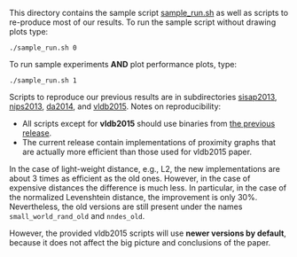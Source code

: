 This directory contains the sample script [sample_run.sh](sample_run.sh) as well as scripts to re-produce most of our results. To run the sample script without drawing plots type:
```
./sample_run.sh 0
```
To run sample experiments **AND** plot performance plots, type:
```
./sample_run.sh 1
```
Scripts to reproduce our previous results are in subdirectories [sisap2013](sisap2013), [nips2013](nips2013), [da2014](smallworld_Apr2014), and [vldb2015](vldb2015).
Notes on reproducibility:
* All scripts except for **vldb2015** should use binaries from [the previous release](https://github.com/searchivarius/NonMetricSpaceLib/releases/tag/v1.0).
* The current release contain implementations of proximity graphs that are actually more efficient than those used for vldb2015 paper. 

In the case of light-weight distance, e.g., L2, the new implementations are about 3 times as efficient as the old ones. However,
in the case of expensive distances the difference is much less. In particular, in the case of the normalized Levenshtein distance, the improvement is only 30%. Nevertheless, the old versions are still present under the names ``small_world_rand_old`` and ``nndes_old``.

However, the provided vldb2015 scripts will use **newer versions by default**, because it does not affect the big picture and conclusions
of the paper.
